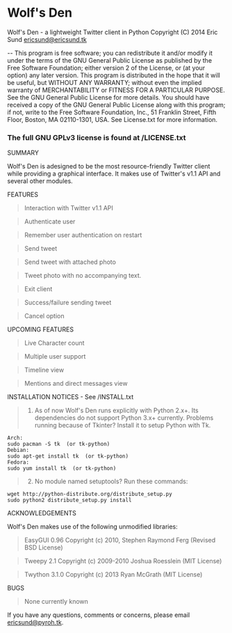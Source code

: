 Wolf's Den
========

Wolf's Den - a lightweight Twitter client in Python
Copyright (C) 2014  Eric Sund
ericsund@ericsund.tk

--
This program is free software; you can redistribute it and/or modify it under the terms of the GNU General Public License as published by the Free Software Foundation; either version 2 of the License, or
(at your option) any later version.  This program is distributed in the hope that it will be useful, but WITHOUT ANY WARRANTY; without even the implied warranty of MERCHANTABILITY or FITNESS FOR A PARTICULAR PURPOSE.
See the GNU General Public License for more details.  You should have received a copy of the GNU General Public License along with this program; if not, write to the Free Software Foundation, Inc., 51 Franklin Street, Fifth Floor, Boston, MA 02110-1301, USA.
See License.txt for more information.

### The full GNU GPLv3 license is found at /LICENSE.txt


SUMMARY

Wolf's Den is adesigned to be the most resource-friendly Twitter client while providing a graphical interface.
It makes use of Twitter's v1.1 API and several other modules.



FEATURES

> Interaction with Twitter v1.1 API

> Authenticate user

> Remember user authentication on restart

> Send tweet

> Send tweet with attached photo

> Tweet photo with no accompanying text.

> Exit client

> Success/failure sending tweet

> Cancel option



UPCOMING FEATURES

> Live Character count

> Multiple user support

> Timeline view

> Mentions and direct messages view



INSTALLATION NOTICES - See /INSTALL.txt

> 1.  As of now Wolf's Den runs explicitly with Python 2.x+.  Its dependencies do not support Python 3.x+ currently.
Problems running because of Tkinter?  Install it to setup Python with Tk.
>
	Arch:
	sudo pacman -S tk  (or tk-python)
	Debian:
	sudo apt-get install tk  (or tk-python)
	Fedora:
	sudo yum install tk  (or tk-python)

> 2.  No module named setuptools?  Run these commands:
>
	wget http://python-distribute.org/distribute_setup.py
	sudo python2 distribute_setup.py install



ACKNOWLEDGEMENTS

Wolf's Den makes use of the following unmodified libraries:
> EasyGUI 0.96 Copyright (c) 2010, Stephen Raymond Ferg (Revised BSD License)

> Tweepy 2.1 Copyright (c) 2009-2010 Joshua Roesslein (MIT License)

> Twython 3.1.0 Copyright (c) 2013 Ryan McGrath (MIT License)



BUGS
> None currently known



If you have any questions, comments or concerns, please email ericsund@pyroh.tk.

